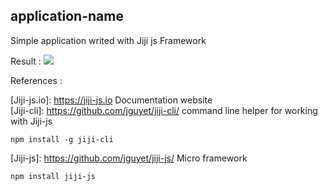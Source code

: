 ## application-name

Simple application writed with Jiji js Framework

Result :
<img src="https://github.com/jguyet/jiji-start-browser/raw/master/src/public/jiji-js.png"/>

References :

[Jiji-js.io]: https://jiji-js.io  Documentation website  
[Jiji-cli]: https://github.com/jguyet/jiji-cli/ command line helper for working with Jiji-js
````shell
npm install -g jiji-cli
````
[Jiji-js]: https://github.com/jguyet/jiji-js/ Micro framework
````shell
npm install jiji-js
````